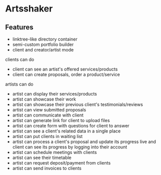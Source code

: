 # Artsshaker

## Features

- linktree-like directory container
- semi-custom portfolio builder
- client and creator/artist mode

clients can do

- client can see an artist's offered services/products
- client can create proposals, order a product/service

artists can do

- artist can display their services/products
- artist can showcase their work
- artist can showcase their previous client's testimonials/reviews
- artist can view submitted proposals
- artist can communicate with client
- artist can generate link for client to upload files
- artist can create form with questions for client to answer
- artist can see a client's related data in a single place
- artist can put clients in waiting list
- artist can process a client's proposal and update its progress live and client can see its progress by logging into their account
- artist can schedule meetings with clients
- artist can see their timetable
- artist can request deposit/payment from clients
- artist can send invoices to clients
